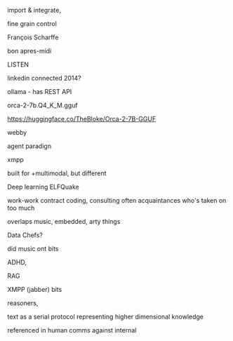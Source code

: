 import & integrate,

fine grain control



François Scharffe 
  
  
  bon apres-midi
  
  
LISTEN


linkedin connected 2014?


ollama - has REST API

orca-2-7b.Q4_K_M.gguf

https://huggingface.co/TheBloke/Orca-2-7B-GGUF

webby

agent paradign

xmpp

built for +multimodal, but different


Deep learning
ELFQuake

work-work
contract coding, consulting
often acquaintances who's taken on too much

overlaps
music, embedded, arty things


Data Chefs? 

did music ont bits

ADHD, 


RAG

XMPP (jabber) bits

reasoners,

text as a serial protocol representing higher dimensional knowledge

referenced in human comms against internal






